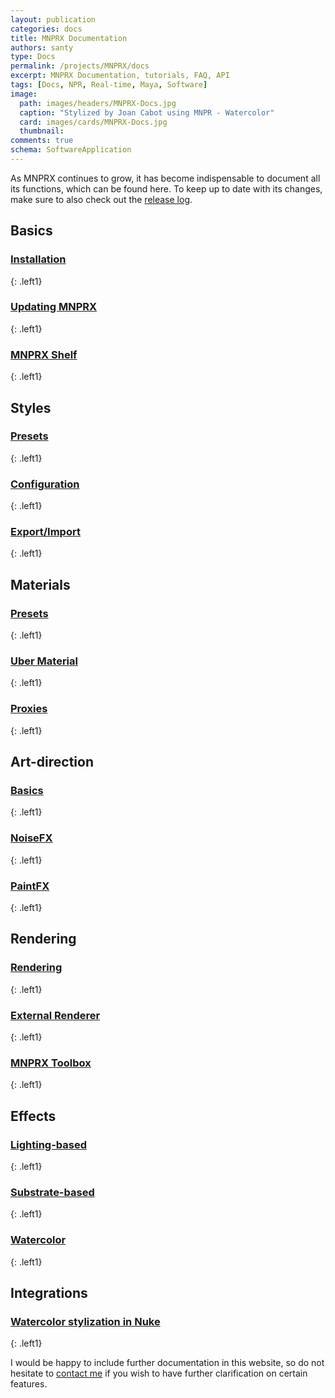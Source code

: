 ```yaml
---
layout: publication
categories: docs
title: MNPRX Documentation
authors: santy
type: Docs
permalink: /projects/MNPRX/docs
excerpt: MNPRX Documentation, tutorials, FAQ, API
tags: [Docs, NPR, Real-time, Maya, Software]
image:
  path: images/headers/MNPRX-Docs.jpg
  caption: "Stylized by Joan Cabot using MNPR - Watercolor"
  card: images/cards/MNPRX-Docs.jpg
  thumbnail:
comments: true
schema: SoftwareApplication
---
```


As MNPRX continues to grow, it has become indispensable to document all its functions, which can be found here. To keep up to date with its changes, make sure to also check out the [release log](./../release-log).

## Basics
### [Installation](installation)
{: .left1}
### [Updating MNPRX](update)
{: .left1}
### [MNPRX Shelf](shelf)
{: .left1}


## Styles
### [Presets](style-presets)
{: .left1}
### [Configuration](config)
{: .left1}
### [Export/Import](export-import)
{: .left1}


## Materials
### [Presets](material-presets)
{: .left1}
### [Uber Material](uber)
{: .left1}
### [Proxies](proxy)
{: .left1}


## Art-direction
### [Basics](art-direction)
{: .left1}
### [NoiseFX](noiseFX)
{: .left1}
### [PaintFX](paintFX)
{: .left1}


## Rendering
### [Rendering](rendering)
{: .left1}
### [External Renderer](external-renderers)
{: .left1}
### [MNPRX Toolbox](toolbox)
{: .left1}


## Effects
### [Lighting-based](lighting)
{: .left1}
### [Substrate-based](substrate)
{: .left1}
### [Watercolor](watercolor)
{: .left1}


## Integrations
### [Watercolor stylization in Nuke](watercolor-nuke)
{: .left1}



I would be happy to include further documentation in this website, so do not hesitate to [contact me](/about) if you wish to have further clarification on certain features.
